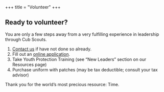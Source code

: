 +++
title = "Volunteer"
+++

## Ready to volunteer?

You are only a few steps away from a very fulfilling experience in leadership through Cub Scouts.

1. [Contact us](/contact) if have not done so already.
1. Fill out an [online application](https://my.scouting.org/VES/OnlineReg/1.0.0/?tu=UF-MB-081paa3959).
1. Take Youth Protection Training (see “New Leaders” section on our Resources page)
1. Purchase uniform with patches (may be tax deductible; consult your tax advisor)

Thank you for the world’s most precious resource:  Time.